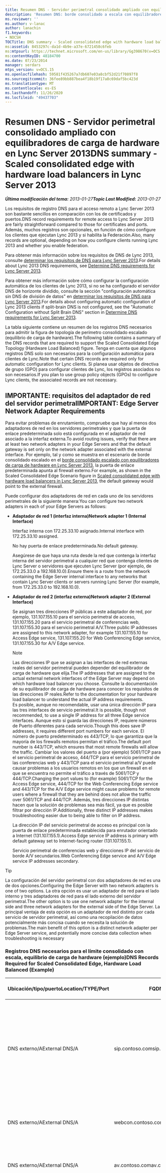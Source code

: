 ```yaml
---
title: Resumen DNS - Servidor perimetral consolidado ampliado con equilibradores de carga de hardware
description: 'Resumen DNS: borde consolidado a escala con equilibradores de carga de hardware.'
ms.reviewer: ''
ms.author: v-lanac
author: lanachin
f1.keywords:
- NOCSH
TOCTitle: DNS summary - Scaled consolidated edge with hardware load balancers
ms:assetid: 8453297c-da1d-4b9e-a37e-6721458c6feb
ms:mtpsurl: https://technet.microsoft.com/en-us/library/Gg398670(v=OCS.15)
ms:contentKeyID: 48184700
ms.date: 07/23/2014
manager: serdars
mtps_version: v=OCS.15
ms.openlocfilehash: 59581f435267a7db607e03a8cbf52d21f70897f8
ms.sourcegitcommit: 36fee89bb887bea4f18b19f17a8c69daf5bc423d
ms.translationtype: MT
ms.contentlocale: es-ES
ms.lasthandoff: 11/26/2020
ms.locfileid: "49437703"
---
```

# <a name="dns-summary---scaled-consolidated-edge-with-hardware-load-balancers-in-lync-server-2013"></a><span data-ttu-id="312dd-103">Resumen DNS - Servidor perimetral consolidado ampliado con equilibradores de carga de hardware en Lync Server 2013</span><span class="sxs-lookup"><span data-stu-id="312dd-103">DNS summary - Scaled consolidated edge with hardware load balancers in Lync Server 2013</span></span>

<div data-xmlns="http://www.w3.org/1999/xhtml">

<div class="topic" data-xmlns="http://www.w3.org/1999/xhtml" data-msxsl="urn:schemas-microsoft-com:xslt" data-cs="https://msdn.microsoft.com/">

<div data-asp="https://msdn2.microsoft.com/asp">



</div>

<div id="mainSection">

<div id="mainBody"><span data-ttu-id="312dd-104">

<span> </span></span><span class="sxs-lookup"><span data-stu-id="312dd-104">

<span> </span></span></span>

<span data-ttu-id="312dd-105">_**Última modificación del tema:** 2013-01-27_</span><span class="sxs-lookup"><span data-stu-id="312dd-105">_**Topic Last Modified:** 2013-01-27_</span></span>

<span data-ttu-id="312dd-106">Los requisitos de registro DNS para el acceso remoto a Lync Server 2013 son bastante sencillos en comparación con los de certificados y puertos.</span><span class="sxs-lookup"><span data-stu-id="312dd-106">DNS record requirements for remote access to Lync Server 2013 are fairly straightforward compared to those for certificates and ports.</span></span> <span data-ttu-id="312dd-107">Además, muchos registros son opcionales, en función de cómo configure los clientes que ejecutan Lync 2013 y si habilita la Federación.</span><span class="sxs-lookup"><span data-stu-id="312dd-107">Also, many records are optional, depending on how you configure clients running Lync 2013 and whether you enable federation.</span></span>

<span data-ttu-id="312dd-108">Para obtener más información sobre los requisitos de DNS de Lync 2013, consulte [determinar los requisitos de DNS para Lync Server 2013](lync-server-2013-determine-dns-requirements.md).</span><span class="sxs-lookup"><span data-stu-id="312dd-108">For details about Lync 2013 DNS requirements, see [Determine DNS requirements for Lync Server 2013](lync-server-2013-determine-dns-requirements.md).</span></span>

<span data-ttu-id="312dd-109">Para obtener más información sobre cómo configurar la configuración automática de los clientes de Lync 2013, si no se ha configurado el servidor DNS de horizonte dividido, consulte la sección "configuración automática sin DNS de división de datos" en [determinar los requisitos de DNS para Lync Server 2013](lync-server-2013-determine-dns-requirements.md).</span><span class="sxs-lookup"><span data-stu-id="312dd-109">For details about configuring automatic configuration of Lync 2013 clients if split-brain DNS is not configured, see the "Automatic Configuration without Split Brain DNS" section in [Determine DNS requirements for Lync Server 2013](lync-server-2013-determine-dns-requirements.md).</span></span>

<span data-ttu-id="312dd-110">La tabla siguiente contiene un resumen de los registros DNS necesarios para admitir la figura de topología de perímetro consolidado escalado (equilibrio de carga de hardware).</span><span class="sxs-lookup"><span data-stu-id="312dd-110">The following table contains a summary of the DNS records that are required to support the Scaled Consolidated Edge Topology (Hardware Load Balanced) figure.</span></span> <span data-ttu-id="312dd-111">Tenga en cuenta que algunos registros DNS solo son necesarios para la configuración automática para clientes de Lync.</span><span class="sxs-lookup"><span data-stu-id="312dd-111">Note that certain DNS records are required only for automatic configuration for Lync clients.</span></span> <span data-ttu-id="312dd-112">Si planea usar objetos de directiva de grupo (GPO) para configurar clientes de Lync, los registros asociados no son necesarios.</span><span class="sxs-lookup"><span data-stu-id="312dd-112">If you plan to use group policy objects (GPOs) to configure Lync clients, the associated records are not necessary.</span></span>

<div>

## <a name="important-edge-server-network-adapter-requirements"></a><span data-ttu-id="312dd-113">IMPORTANTE: requisitos del adaptador de red del servidor perimetral</span><span class="sxs-lookup"><span data-stu-id="312dd-113">IMPORTANT: Edge Server Network Adapter Requirements</span></span>

<span data-ttu-id="312dd-114">Para evitar problemas de enrutamiento, compruebe que hay al menos dos adaptadores de red en los servidores perimetrales y que la puerta de enlace predeterminada solo está configurada en el adaptador de red asociado a la interfaz externa.</span><span class="sxs-lookup"><span data-stu-id="312dd-114">To avoid routing issues, verify that there are at least two network adapters in your Edge Servers and that the default gateway is set only on the network adapter associated with the external interface.</span></span> <span data-ttu-id="312dd-115">Por ejemplo, tal y como se muestra en el escenario de borde consolidado escalado en el [borde consolidado escalado con equilibradores de carga de hardware en Lync Server 2013](lync-server-2013-scaled-consolidated-edge-with-hardware-load-balancers.md), la puerta de enlace predeterminada apunta al firewall externo.</span><span class="sxs-lookup"><span data-stu-id="312dd-115">For example, as shown in the Scaled Consolidated Edge Scenario figure in [Scaled consolidated edge with hardware load balancers in Lync Server 2013](lync-server-2013-scaled-consolidated-edge-with-hardware-load-balancers.md), the default gateway would point to the external firewall.</span></span>

<span data-ttu-id="312dd-116">Puede configurar dos adaptadores de red en cada uno de los servidores perimetrales de la siguiente manera:</span><span class="sxs-lookup"><span data-stu-id="312dd-116">You can configure two network adapters in each of your Edge Servers as follows:</span></span>

  - <span data-ttu-id="312dd-117">**Adaptador de red 1 (interfaz interna)**</span><span class="sxs-lookup"><span data-stu-id="312dd-117">**Network adapter 1 (Internal Interface)**</span></span>
    
    <span data-ttu-id="312dd-118">Interfaz interna con 172.25.33.10 asignado.</span><span class="sxs-lookup"><span data-stu-id="312dd-118">Internal interface with 172.25.33.10 assigned.</span></span>
    
    <span data-ttu-id="312dd-119">No hay puerta de enlace predeterminada.</span><span class="sxs-lookup"><span data-stu-id="312dd-119">No default gateway.</span></span>
    
    <span data-ttu-id="312dd-120">Asegúrese de que haya una ruta desde la red que contenga la interfaz interna del servidor perimetral a cualquier red que contenga clientes de Lync Server o servidores que ejecuten Lync Server (por ejemplo, de 172.25.33.0 a 192.168.10.0).</span><span class="sxs-lookup"><span data-stu-id="312dd-120">Ensure there is a route from the network containing the Edge Server internal interface to any networks that contain Lync Server clients or servers running Lync Server (for example, from 172.25.33.0 to 192.168.10.0).</span></span>

  - <span data-ttu-id="312dd-121">**Adaptador de red 2 (interfaz externa)**</span><span class="sxs-lookup"><span data-stu-id="312dd-121">**Network adapter 2 (External Interface)**</span></span>
    
    <span data-ttu-id="312dd-122">Se asignan tres direcciones IP públicas a este adaptador de red, por ejemplo, 131.107.155.10 para el servicio perimetral de acceso, 131.107.155.20 para el servicio perimetral de conferencias web, 131.107.155.30 para el servicio perimetral A/V.</span><span class="sxs-lookup"><span data-stu-id="312dd-122">Three public IP addresses are assigned to this network adapter, for example 131.107.155.10 for Access Edge service, 131.107.155.20 for Web Conferencing Edge service, 131.107.155.30 for A/V Edge service.</span></span>
    
    <div>
    

    > [!NOTE]
    > <span data-ttu-id="312dd-123">Las direcciones IP que se asignan a las interfaces de red externas reales del servidor perimetral pueden depender del equilibrador de carga de hardware que elija.</span><span class="sxs-lookup"><span data-stu-id="312dd-123">The IP addresses that are assigned to the actual external network interfaces of the Edge Server may depend on which hardware load balancer you choose.</span></span> <span data-ttu-id="312dd-124">Consulte la documentación de su equilibrador de carga de hardware para conocer los requisitos de las direcciones IP reales.</span><span class="sxs-lookup"><span data-stu-id="312dd-124">Refer to the documentation for your hardware load balancer to understand the actual IP address requirements.</span></span><BR><span data-ttu-id="312dd-125">Es posible, aunque no recomendable, usar una única dirección IP para las tres interfaces de servicio perimetral.</span><span class="sxs-lookup"><span data-stu-id="312dd-125">It is possible, though not recommended, to use a single IP address for all three Edge service interfaces.</span></span> <span data-ttu-id="312dd-126">Aunque esto sí guarda las direcciones IP, requiere números de Puerto diferentes para cada servicio.</span><span class="sxs-lookup"><span data-stu-id="312dd-126">Though this does save IP addresses, it requires different port numbers for each service.</span></span> <span data-ttu-id="312dd-127">El número de puerto predeterminado es 443/TCP, lo que garantiza que la mayoría de los firewalls remotos permitan el tráfico.</span><span class="sxs-lookup"><span data-stu-id="312dd-127">The default port number is 443/TCP, which ensures that most remote firewalls will allow the traffic.</span></span> <span data-ttu-id="312dd-128">Cambiar los valores del puerto a (por ejemplo) 5061/TCP para el servicio perimetral de acceso, 444/TCP para el servicio perimetral de las conferencias web y 443/TCP para el servicio perimetral a/V puede causar problemas a los usuarios remotos en los que un firewall en el que se encuentra no permite el tráfico a través de 5061/TCP y 444/TCP.</span><span class="sxs-lookup"><span data-stu-id="312dd-128">Changing the port values to (for example) 5061/TCP for the Access Edge service, 444/TCP for the Web Conferencing Edge service and 443/TCP for the A/V Edge service might cause problems for remote users where a firewall that they are behind does not allow the traffic over 5061/TCP and 444/TCP.</span></span> <span data-ttu-id="312dd-129">Además, tres direcciones IP distintas hacen que la solución de problemas sea más fácil, ya que es posible filtrar por dirección IP.</span><span class="sxs-lookup"><span data-stu-id="312dd-129">Additionally, three distinct IP addresses makes troubleshooting easier due to being able to filter on IP address.</span></span>

    
    </div>
    
    <span data-ttu-id="312dd-130">La dirección IP del servicio perimetral de acceso es principal con la puerta de enlace predeterminada establecida para enrutador orientado a Internet (131.107.155.1).</span><span class="sxs-lookup"><span data-stu-id="312dd-130">Access Edge service IP address is primary with default gateway set to Internet-facing router (131.107.155.1).</span></span>
    
    <span data-ttu-id="312dd-131">Servicio perimetral de conferencias web y direcciones IP del servicio de borde A/V secundarios.</span><span class="sxs-lookup"><span data-stu-id="312dd-131">Web Conferencing Edge service and A/V Edge service IP addresses secondary.</span></span>

<div>


> [!TIP]
> <span data-ttu-id="312dd-132">La configuración del servidor perimetral con dos adaptadores de red es una de dos opciones.</span><span class="sxs-lookup"><span data-stu-id="312dd-132">Configuring the Edge Server with two network adapters is one of two options.</span></span> <span data-ttu-id="312dd-133">La otra opción es usar un adaptador de red para el lado interno y tres adaptadores de red para el lado externo del servidor perimetral.</span><span class="sxs-lookup"><span data-stu-id="312dd-133">The other option is to use one network adapter for the internal side and three network adapters for the external side of the Edge Server.</span></span> <span data-ttu-id="312dd-134">La principal ventaja de esta opción es un adaptador de red distinto por cada servicio de servidor perimetral, así como una recopilación de datos potencialmente más concisa cuando se necesita la solución de problemas.</span><span class="sxs-lookup"><span data-stu-id="312dd-134">The main benefit of this option is a distinct network adapter per Edge Server service, and potentially more concise data collection when troubleshooting is necessary</span></span>



</div>

### <a name="dns-records-required-for-scaled-consolidated-edge-hardware-load-balanced-example"></a><span data-ttu-id="312dd-135">Registros DNS necesarios para el límite consolidado con escala, equilibrio de carga de hardware (ejemplo)</span><span class="sxs-lookup"><span data-stu-id="312dd-135">DNS Records Required for Scaled Consolidated Edge, Hardware Load Balanced (Example)</span></span>

<table>
<colgroup>
<col style="width: 25%" />
<col style="width: 25%" />
<col style="width: 25%" />
<col style="width: 25%" />
</colgroup>
<thead>
<tr class="header">
<th><span data-ttu-id="312dd-136">Ubicación/tipo/puerto</span><span class="sxs-lookup"><span data-stu-id="312dd-136">Location/TYPE/Port</span></span></th>
<th><span data-ttu-id="312dd-137">FQDN/registro DNS</span><span class="sxs-lookup"><span data-stu-id="312dd-137">FQDN/DNS Record</span></span></th>
<th><span data-ttu-id="312dd-138">Dirección IP/FQDN</span><span class="sxs-lookup"><span data-stu-id="312dd-138">IP Address/FQDN</span></span></th>
<th><span data-ttu-id="312dd-139">Se asigna a/comentarios</span><span class="sxs-lookup"><span data-stu-id="312dd-139">Maps to/Comments</span></span></th>
</tr>
</thead>
<tbody>
<tr class="odd">
<td><p><span data-ttu-id="312dd-140">DNS externo/A</span><span class="sxs-lookup"><span data-stu-id="312dd-140">External DNS/A</span></span></p></td>
<td><p><span data-ttu-id="312dd-141">sip.contoso.com</span><span class="sxs-lookup"><span data-stu-id="312dd-141">sip.contoso.com</span></span></p></td>
<td><p><span data-ttu-id="312dd-142">131.107.155.10</span><span class="sxs-lookup"><span data-stu-id="312dd-142">131.107.155.10</span></span></p></td>
<td><p><span data-ttu-id="312dd-143">Interfaz externa de servicio perimetral de acceso (contoso).</span><span class="sxs-lookup"><span data-stu-id="312dd-143">Access Edge service external interface (Contoso).</span></span> <span data-ttu-id="312dd-144">Repetir según sea necesario para todos los dominios SIP con usuarios habilitados para Lync</span><span class="sxs-lookup"><span data-stu-id="312dd-144">Repeat as necessary for all SIP domains with Lync enabled users</span></span></p></td>
</tr>
<tr class="even">
<td><p><span data-ttu-id="312dd-145">DNS externo/A</span><span class="sxs-lookup"><span data-stu-id="312dd-145">External DNS/A</span></span></p></td>
<td><p><span data-ttu-id="312dd-146">webcon.contoso.com</span><span class="sxs-lookup"><span data-stu-id="312dd-146">webcon.contoso.com</span></span></p></td>
<td><p><span data-ttu-id="312dd-147">131.107.155.20</span><span class="sxs-lookup"><span data-stu-id="312dd-147">131.107.155.20</span></span></p></td>
<td><p><span data-ttu-id="312dd-148">Interfaz externa de servicio perimetral de conferencia Web</span><span class="sxs-lookup"><span data-stu-id="312dd-148">Web Conferencing Edge service external interface</span></span></p></td>
</tr>
<tr class="odd">
<td><p><span data-ttu-id="312dd-149">DNS externo/A</span><span class="sxs-lookup"><span data-stu-id="312dd-149">External DNS/A</span></span></p></td>
<td><p><span data-ttu-id="312dd-150">av.contoso.com</span><span class="sxs-lookup"><span data-stu-id="312dd-150">av.contoso.com</span></span></p></td>
<td><p><span data-ttu-id="312dd-151">131.107.155.30</span><span class="sxs-lookup"><span data-stu-id="312dd-151">131.107.155.30</span></span></p></td>
<td><p><span data-ttu-id="312dd-152">Interfaz externa de servicio perimetral A/V</span><span class="sxs-lookup"><span data-stu-id="312dd-152">A/V Edge service external interface</span></span></p></td>
</tr>
<tr class="even">
<td><p><span data-ttu-id="312dd-153">DNS/SRV/443 externo</span><span class="sxs-lookup"><span data-stu-id="312dd-153">External DNS/SRV/443</span></span></p></td>
<td><p><span data-ttu-id="312dd-154">_sip._tls.contoso.com</span><span class="sxs-lookup"><span data-stu-id="312dd-154">_sip._tls.contoso.com</span></span></p></td>
<td><p><span data-ttu-id="312dd-155">sip.contoso.com</span><span class="sxs-lookup"><span data-stu-id="312dd-155">sip.contoso.com</span></span></p></td>
<td><p><span data-ttu-id="312dd-156">Interfaz externa de servicio perimetral de acceso.</span><span class="sxs-lookup"><span data-stu-id="312dd-156">Access Edge service external interface.</span></span> <span data-ttu-id="312dd-157">Necesario para que la configuración automática de los clientes de Lync 2013 y Lync 2010 funcione de forma externa.</span><span class="sxs-lookup"><span data-stu-id="312dd-157">Required for automatic configuration of Lync 2013 and Lync 2010 clients to work externally.</span></span> <span data-ttu-id="312dd-158">Repita el procedimiento según sea necesario para todos los dominios SIP con usuarios habilitados para Lync.</span><span class="sxs-lookup"><span data-stu-id="312dd-158">Repeat as necessary for all SIP domains with Lync enabled users.</span></span></p></td>
</tr>
<tr class="odd">
<td><p><span data-ttu-id="312dd-159">DNS externo/SRV/5061</span><span class="sxs-lookup"><span data-stu-id="312dd-159">External DNS/SRV/5061</span></span></p></td>
<td><p><span data-ttu-id="312dd-160">_sipfederationtls._tcp.contoso.com</span><span class="sxs-lookup"><span data-stu-id="312dd-160">_sipfederationtls._tcp.contoso.com</span></span></p></td>
<td><p><span data-ttu-id="312dd-161">sip.contoso.com</span><span class="sxs-lookup"><span data-stu-id="312dd-161">sip.contoso.com</span></span></p></td>
<td><p><span data-ttu-id="312dd-162">Servicio perimetral de acceso SIP interfaz externa necesaria para la detección automática de DNS de los socios federados conocidos como "dominio SIP permitido" (denominado Federación mejorada en versiones anteriores).</span><span class="sxs-lookup"><span data-stu-id="312dd-162">SIP Access Edge service external interface Required for automatic DNS discovery of federated partners known as “Allowed SIP Domain” (called enhanced federation in previous releases).</span></span> <span data-ttu-id="312dd-163">Repita el procedimiento según sea necesario para todos los dominios SIP con usuarios habilitados para Lync y los clientes móviles de Microsoft Lync que usan el servicio de notificaciones Push o el servicio de notificaciones push de Apple</span><span class="sxs-lookup"><span data-stu-id="312dd-163">Repeat as necessary for all SIP domains with Lync enabled users and Microsoft Lync Mobile clients that use either the Push Notification Service or the Apple Push Notification service</span></span></p></td>
</tr>
<tr class="even">
<td><p><span data-ttu-id="312dd-164">DNS/A interno</span><span class="sxs-lookup"><span data-stu-id="312dd-164">Internal DNS/A</span></span></p></td>
<td><p><span data-ttu-id="312dd-165">lsedge.contoso.net</span><span class="sxs-lookup"><span data-stu-id="312dd-165">lsedge.contoso.net</span></span></p></td>
<td><p><span data-ttu-id="312dd-166">172.25.33.10</span><span class="sxs-lookup"><span data-stu-id="312dd-166">172.25.33.10</span></span></p></td>
<td><p><span data-ttu-id="312dd-167">Interfaz interna de Edge consolidado</span><span class="sxs-lookup"><span data-stu-id="312dd-167">Consolidated Edge internal interface</span></span></p></td>
</tr>
</tbody>
</table><span data-ttu-id="312dd-168">


</div>

</div>

<span> </span>

</div>

</div>

</span><span class="sxs-lookup"><span data-stu-id="312dd-168">


</div>

</div>

<span> </span>

</div>

</div>

</span></span></div>

